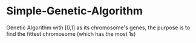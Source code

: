 # Simple-Genetic-Algorithm
Genetic Algorithm with [0,1] as its chromosome's genes, the purpose is to find the fittest chromosome (which has the most 1s)
